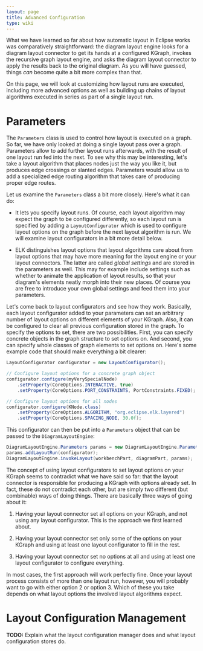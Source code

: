 ```yaml
---
layout: page
title: Advanced Configuration
type: wiki
---
```

What we have learned so far about how automatic layout in Eclipse works was comparatively straightforward: the diagram layout engine looks for a diagram layout connector to get its hands at a configured KGraph, invokes the recursive graph layout engine, and asks the diagram layout connector to apply the results back to the original diagram. As you will have guessed, things _can_ become quite a bit more complex than that.

On this page, we will look at customizing how layout runs are executed, including more advanced options as well as building up chains of layout algorithms executed in series as part of a single layout run.


# Parameters

The `Parameters` class is used to control how layout is executed on a graph. So far, we have only looked at doing a single layout pass over a graph. Parameters allow to add further layout runs afterwards, with the result of one layout run fed into the next. To see why this may be interesting, let's take a layout algorithm that places nodes just the way you like it, but produces edge crossings or slanted edges. Parameters would allow us to add a specialized edge routing algorithm that takes care of producing proper edge routes.

Let us examine the `Parameters` class a bit more closely. Here's what it can do:

* It lets you specify layout runs. Of course, each layout algorithm may expect the graph to be configured differently, so each layout run is specified by adding a `LayoutConfigurator` which is used to configure layout options on the graph before the next layout algorithm is run. We will examine layout configurators in a bit more detail below.

* ELK distinguishes layout options that layout algorithms care about from layout options that may have more meaning for the layout engine or your layout connectors. The latter are called _global settings_ and are stored in the parameters as well. This may for example include settings such as whether to animate the application of layout results, so that your diagram's elements neatly morph into their new places. Of course you are free to introduce your own global settings and feed them into your parameters.

Let's come back to layout configurators and see how they work. Basically, each layout configurator added to your parameters can set an arbitrary number of layout options on different elements of your KGraph. Also, it can be configured to clear all previous configuration stored in the graph. To specify the options to set, there are two possibilities. First, you can specify concrete objects in the graph structure to set options on. And second, you can specify whole classes of graph elements to set options on. Here's some example code that should make everything a bit clearer:

```java
LayoutConfigurator configurator = new LayoutConfigurator();

// Configure layout options for a concrete graph object
configurator.configure(myVerySpecialNode)
    .setProperty(CoreOptions.INTERACTIVE, true)
    .setProperty(CoreOptions.PORT_CONSTRAINTS, PortConstraints.FIXED);

// Configure layout options for all nodes
configurator.configure(KNode.class)
    .setProperty(CoreOptions.ALGORITHM, "org.eclipse.elk.layered")
    .setProperty(CoreOptions.SPACING_NODE, 30.0f);
```

This configurator can then be put into a `Parameters` object that can be passed to the `DiagramLayoutEngine`:

```java
DiagramLayoutEngine.Parameters params = new DiagramLayoutEngine.Parameters();
params.addLayoutRun(configurator);
DiagramLayoutEngine.invokeLayout(workbenchPart, diagramPart, params);
```

The concept of using layout configurators to set layout options on your KGraph seems to contradict what we have said so far: that the layout connector is responsible for producing a KGraph with options already set. In fact, these do not contradict each other, but are simply two different (but combinable) ways of doing things. There are basically three ways of going about it:

1. Having your layout connector set all options on your KGraph, and not using any layout configurator. This is the approach we first learned about.

1. Having your layout connector set only some of the options on your KGraph and using at least one layout configurator to fill in the rest.

1. Having your layout connector set no options at all and using at least one layout configurator to configure everything.

In most cases, the first approach will work perfectly fine. Once your layout process consists of more than one layout run, however, you will probably want to go with either option 2 or option 3. Which of these you take depends on what layout options the involved layout algorithms expect.


# Layout Configuration Management

**TODO:** Explain what the layout configuration manager does and what layout configuration stores do.
